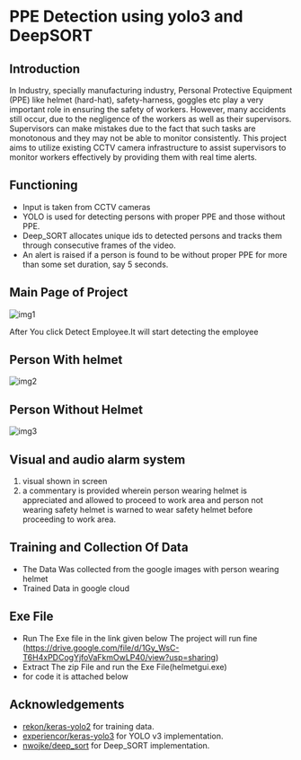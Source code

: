 # PPE Detection using yolo3 and DeepSORT

## Introduction
In Industry, specially manufacturing industry, Personal Protective Equipment (PPE) like helmet (hard-hat), safety-harness, goggles etc play a very important role in ensuring the safety of workers. However, many accidents still occur, due to the negligence of the workers as well as their supervisors. Supervisors can make mistakes due to the fact that such tasks are monotonous and they may not be able to monitor consistently. This project aims to utilize existing CCTV camera infrastructure to assist supervisors to monitor workers effectively by providing them with real time alerts.

## Functioning
* Input is taken from CCTV cameras
* YOLO is used for detecting persons with proper PPE and those without PPE.
* Deep_SORT allocates unique ids to detected persons and tracks them through consecutive frames of the video.
* An alert is raised if a person is found to be without proper PPE for more than some set duration, say 5 seconds.


## Main Page of Project
![img1](https://github.com/hissh05/helmet-detection/blob/main/demo_images/Main_page.png)

After You click Detect Employee.It will start detecting the employee

## Person With helmet
![img2](https://github.com/hissh05/Helmet_detection/blob/main/demo_images/with_helmet.png)
## Person Without Helmet
![img3](https://github.com/hissh05/Helmet_detection/blob/main/demo_images/without_helmet.png)


## Visual and audio alarm system
 1. visual shown in screen 
 2. a commentary is provided wherein person wearing helmet is appreciated and allowed to proceed to work area and person not wearing safety helmet is warned to wear safety 
 helmet before proceeding to work area.

## Training and Collection Of Data
 * The Data Was collected from the google images with person wearing helmet
 * Trained Data in google cloud

## Exe File
 * Run The Exe file in the link given below The project will run fine
 	(https://drive.google.com/file/d/1Gy_WsC-T6H4xPDCogYjfoVaFkmOwLP40/view?usp=sharing)
 * Extract The zip File and run the Exe File(helmetgui.exe)
 * for code it is attached below

## Acknowledgements

* [rekon/keras-yolo2](https://github.com/rekon/keras-yolo2) for training data.
* [experiencor/keras-yolo3](https://github.com/experiencor/keras-yolo3) for YOLO v3 implementation.
* [nwojke/deep_sort](https://github.com/nwojke/deep_sort) for Deep_SORT implementation.
